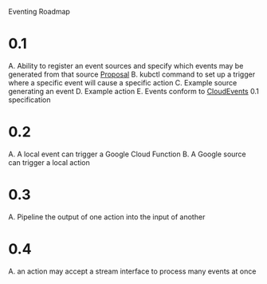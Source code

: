 Eventing Roadmap

# 0.1

A. Ability to register an event sources and specify which events may be generated from that source [Proposal](https://github.com/elafros/eventing/issues/39)
B. kubctl command to set up a trigger where a specific event will cause a specific action
C. Example source generating an event
D. Example action
E. Events conform to [CloudEvents](https://github.com/cloudevents/spec) 0.1 specification

# 0.2

A. A local event can trigger a Google Cloud Function
B. A Google source can trigger a local action

# 0.3

A. Pipeline the output of one action into the input of another

# 0.4

A. an action may accept a stream interface to process many events at once